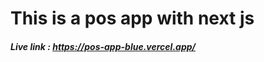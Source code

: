 <h1>This is a pos app with next js</h1>
<h5>Live link : <a href="https://pos-app-blue.vercel.app/" target=_blank>https://pos-app-blue.vercel.app/</a></h5>
